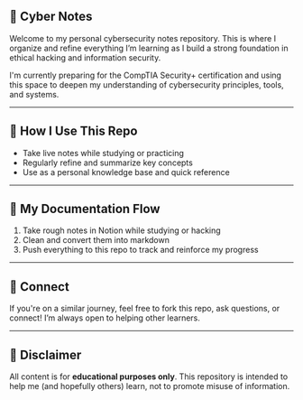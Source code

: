 ## 🧠 Cyber Notes

Welcome to my personal cybersecurity notes repository. This is where I organize and refine everything I’m learning as I build a strong foundation in ethical hacking and information security.

I'm currently preparing for the CompTIA Security+ certification and using this space to deepen my understanding of cybersecurity principles, tools, and systems.

---

## 📝 How I Use This Repo

- Take live notes while studying or practicing
- Regularly refine and summarize key concepts
- Use as a personal knowledge base and quick reference

---

## 📅 My Documentation Flow

1. Take rough notes in Notion while studying or hacking
2. Clean and convert them into markdown
3. Push everything to this repo to track and reinforce my progress

---

## 🤝 Connect

If you're on a similar journey, feel free to fork this repo, ask questions, or connect! I’m always open to helping other learners.

---

## 📌 Disclaimer

All content is for **educational purposes only**. This repository is intended to help me (and hopefully others) learn, not to promote misuse of information.